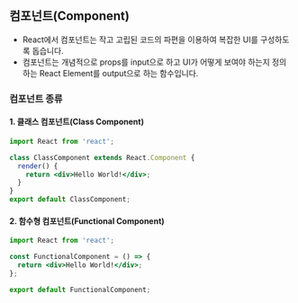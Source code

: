 ## 컴포넌트(Component)

- React에서 컴포넌트는 작고 고립된 코드의 파편을 이용하여 복잡한 UI를 구성하도록 돕습니다.
- 컴포넌트는 개념적으로 props를 input으로 하고 UI가 어떻게 보여야 하는지 정의하는 React Element를 output으로 하는 함수입니다.

### 컴포넌트 종류

#### 1. 클래스 컴포넌트(Class Component)

```jsx
import React from 'react';

class ClassComponent extends React.Component {
  render() {
    return <div>Hello World!</div>;
  }
}
export default ClassComponent;
```

#### 2. 함수형 컴포넌트(Functional Component)

```jsx
import React from 'react';

const FunctionalComponent = () => {
  return <div>Hello World!</div>;
};

export default FunctionalComponent;
```
